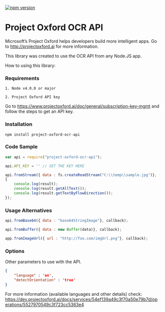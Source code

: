 [![npm version](https://badge.fury.io/js/project-oxford-ocr-api.svg)](http://badge.fury.io/js/project-oxford-ocr-api)

# Project Oxford OCR API

Microsoft’s Project Oxford helps developers build more intelligent apps. Go to http://projectoxford.ai for more information.

This library was created to use the OCR API from any Node.JS app. 

How to using this library:

### Requirements

    1. Node v4.0.0 or major
    
    2. Project Oxford API key
    
Go to  https://www.projectoxford.ai/doc/general/subscription-key-mgmt and follow the steps to get an API key.

### Installation

    npm install project-oxford-ocr-api
    
### Code Sample
```` js
var api = require("project-oxford-ocr-api");

api.API_KEY = '' // SET THE KEY HERE

api.fromStream({ data : fs.createReadStream("C:\\temp\\sample.jpg")}, (error,response,result) =>
{
    console.log(result);
    console.log(result.getAllText());
    console.log(result.getTextByFlowDirection());
});

````

### Usage Alternatives

```` js
api.fromBase64({ data : "base64StringImage"}, callback);

api.fromBuffer({ data : new Buffer(data)}, callback);

app.fromImageUrl({ url : "http://foo.com/imgUrl.png"}, callback);
````

### Options

Other parameters to use with the API. 
````json
{
    "language" : 'en',
    "detectOrientation" : 'true'
}
````
For more information (available languages and other details) check:
https://dev.projectoxford.ai/docs/services/54ef139a49c3f70a50e79b7d/operations/5527970549c3f723cc5363e4




